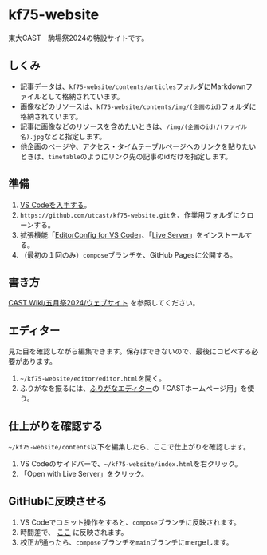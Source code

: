 # kf75-website
東大CAST　駒場祭2024の特設サイトです。

## しくみ
- 記事データは、`kf75-website/contents/articles`フォルダにMarkdownファイルとして格納されています。
- 画像などのリソースは、`kf75-website/contents/img/(企画のid)`フォルダに格納されています。
- 記事に画像などのリソースを含めたいときは、`/img/(企画のid)/(ファイル名).jpg`などと指定します。
- 他企画のページや、アクセス・タイムテーブルページへのリンクを貼りたいときは、`timetable`のようにリンク先の記事のidだけを指定します。

## 準備
1. [VS Codeを入手する](https://code.visualstudio.com/)。
2. `https://github.com/utcast/kf75-website.git`を、作業用フォルダにクローンする。
3. 拡張機能「[EditorConfig for VS Code](https://marketplace.visualstudio.com/items?itemName=EditorConfig.EditorConfig)」、「[Live Server](https://marketplace.visualstudio.com/items?itemName=ritwickdey.LiveServer)」をインストールする。
4. （最初の１回のみ）`compose`ブランチを、GitHub Pagesに公開する。

## 書き方
[CAST Wiki/五月祭2024/ウェブサイト](https://wiki.utcast-mate.com/index.php?title=%E4%BA%94%E6%9C%88%E7%A5%AD2024/%E3%82%A6%E3%82%A7%E3%83%96%E3%82%B5%E3%82%A4%E3%83%88)
を参照してください。

## エディター
見た目を確認しながら編集できます。保存はできないので、最後にコピペする必要があります。
1. `~/kf75-website/editor/editor.html`を開く。
2. ふりがなを振るには、[ふりがなエディター](https://bull-frog.github.io/ruby-editor/)の「CASTホームページ用」を使う。

## 仕上がりを確認する
`~/kf75-website/contents`以下を編集したら、ここで仕上がりを確認します。
1. VS Codeのサイドバーで、`~/kf75-website/index.html`を右クリック。
2. 「Open with Live Server」をクリック。

## GitHubに反映させる
1. VS Codeでコミット操作をすると、`compose`ブランチに反映されます。
2. 時間差で、 [ここ](https://utcast.github.io/kf75-website/) に反映されます。
3. 校正が通ったら、`compose`ブランチを`main`ブランチにmergeします。
